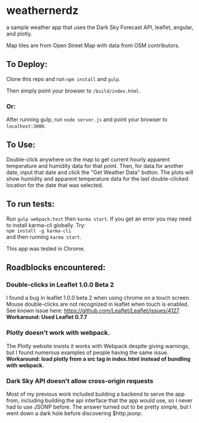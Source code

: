# weathernerdz

a sample weather app that uses the Dark Sky Forecast API, leaflet, angular, and plotly.

Map tiles are from Open Street Map with data from OSM contributors.



## To Deploy:

Clone this repo and run ```npm install``` and ```gulp```.

Then simply point your browser to ```/build/index.html```.
### Or:

After running gulp, run ```node server.js``` and point your browser to ```localhost:3000```.


## To Use:

Double-click anywhere on the map to get current hourly apparent temperature and humidity data for that point.  Then, for data for another date, input that date and click the "Get Weather Data" button.  The plots will show humidity and apparent temperature data for the last double-clicked location for the date that was selected.

## To run tests:

Run ```gulp webpack:test``` then ```karma start```.  If you get an error you may need to install karma-cli globally.  Try:  
```npm install -g karma-cli```  
and then running ```karma start```.   


This app was tested in Chrome.

## Roadblocks encountered:

### Double-clicks in Leaflet 1.0.0 Beta 2
I found a bug in leaflet 1.0.0 beta 2 when using chrome on a touch screen.  Mouse double-clicks are not recognized in leaflet when touch is enabled.  See known issue here:
https://github.com/Leaflet/Leaflet/issues/4127   
**Workaround: Used Leaflet 0.7.7**

### Plotly doesn't work with webpack.
The Plotly website insists it works with Webpack despite giving warnings, but I found numerous examples of people having the same issue.  
**Workaround: load plotly from a src tag in index.html instead of bundling with webpack.**

### Dark Sky API doesn't allow cross-origin requests

Most of my previous work included building a backend to serve the app from, including building the api interface that the app would use, so I never had to use JSONP before.  The answer turned out to be pretty simple, but I went down a dark hole before discovering $http.jsonp.
